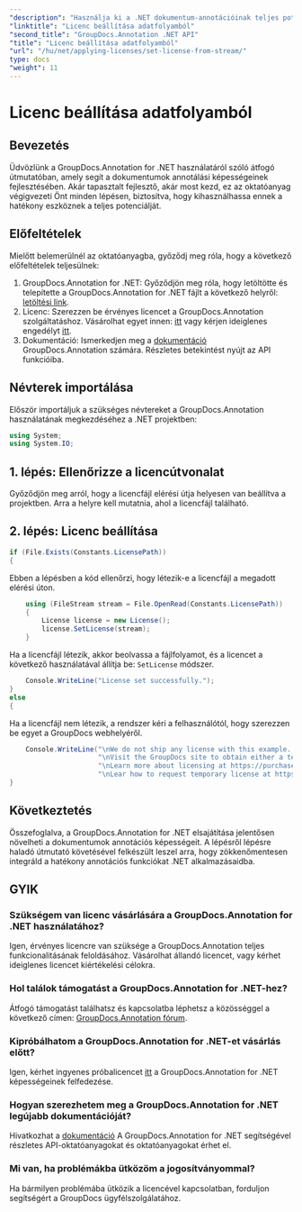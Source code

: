```yaml
---
"description": "Használja ki a .NET dokumentum-annotációinak teljes potenciálját a GroupDocs.Annotation segítségével. Kövesse lépésről lépésre szóló útmutatónkat a zökkenőmentes integráció érdekében."
"linktitle": "Licenc beállítása adatfolyamból"
"second_title": "GroupDocs.Annotation .NET API"
"title": "Licenc beállítása adatfolyamból"
"url": "/hu/net/applying-licenses/set-license-from-stream/"
type: docs
"weight": 11
---
```


# Licenc beállítása adatfolyamból

## Bevezetés
Üdvözlünk a GroupDocs.Annotation for .NET használatáról szóló átfogó útmutatóban, amely segít a dokumentumok annotálási képességeinek fejlesztésében. Akár tapasztalt fejlesztő, akár most kezd, ez az oktatóanyag végigvezeti Önt minden lépésen, biztosítva, hogy kihasználhassa ennek a hatékony eszköznek a teljes potenciálját.
## Előfeltételek
Mielőtt belemerülnél az oktatóanyagba, győződj meg róla, hogy a következő előfeltételek teljesülnek:
1. GroupDocs.Annotation for .NET: Győződjön meg róla, hogy letöltötte és telepítette a GroupDocs.Annotation for .NET fájlt a következő helyről: [letöltési link](https://releases.groupdocs.com/annotation/net/).
2. Licenc: Szerezzen be érvényes licencet a GroupDocs.Annotation szolgáltatáshoz. Vásárolhat egyet innen: [itt](https://purchase.groupdocs.com/buy) vagy kérjen ideiglenes engedélyt [itt](https://purchase.groupdocs.com/temporary-license/).
3. Dokumentáció: Ismerkedjen meg a [dokumentáció](https://tutorials.groupdocs.com/annotation/net/) GroupDocs.Annotation számára. Részletes betekintést nyújt az API funkcióiba.

## Névterek importálása
Először importáljuk a szükséges névtereket a GroupDocs.Annotation használatának megkezdéséhez a .NET projektben:
```csharp
using System;
using System.IO;
```

## 1. lépés: Ellenőrizze a licencútvonalat
Győződjön meg arról, hogy a licencfájl elérési útja helyesen van beállítva a projektben. Arra a helyre kell mutatnia, ahol a licencfájl található.
## 2. lépés: Licenc beállítása
```csharp
if (File.Exists(Constants.LicensePath))
{
```
Ebben a lépésben a kód ellenőrzi, hogy létezik-e a licencfájl a megadott elérési úton.
```csharp
    using (FileStream stream = File.OpenRead(Constants.LicensePath))
    {
        License license = new License();
        license.SetLicense(stream);
    }
```
Ha a licencfájl létezik, akkor beolvassa a fájlfolyamot, és a licencet a következő használatával állítja be: `SetLicense` módszer.
```csharp
    Console.WriteLine("License set successfully.");
}
else
{
```
Ha a licencfájl nem létezik, a rendszer kéri a felhasználótól, hogy szerezzen be egyet a GroupDocs webhelyéről.
```csharp
    Console.WriteLine("\nWe do not ship any license with this example. " +
                      "\nVisit the GroupDocs site to obtain either a temporary or permanent license. " +
                      "\nLearn more about licensing at https://purchase.groupdocs.com/faqs/licensing. " +
                      "\nLear how to request temporary license at https://purchase.groupdocs.com/ideiglenes-license.");
}
```

## Következtetés
Összefoglalva, a GroupDocs.Annotation for .NET elsajátítása jelentősen növelheti a dokumentumok annotációs képességeit. A lépésről lépésre haladó útmutató követésével felkészült leszel arra, hogy zökkenőmentesen integráld a hatékony annotációs funkciókat .NET alkalmazásaidba.
## GYIK
### Szükségem van licenc vásárlására a GroupDocs.Annotation for .NET használatához?
Igen, érvényes licencre van szüksége a GroupDocs.Annotation teljes funkcionalitásának feloldásához. Vásárolhat állandó licencet, vagy kérhet ideiglenes licencet kiértékelési célokra.
### Hol találok támogatást a GroupDocs.Annotation for .NET-hez?
Átfogó támogatást találhatsz és kapcsolatba léphetsz a közösséggel a következő címen: [GroupDocs.Annotation fórum](https://forum.groupdocs.com/c/annotation/10).
### Kipróbálhatom a GroupDocs.Annotation for .NET-et vásárlás előtt?
Igen, kérhet ingyenes próbalicencet [itt](https://releases.groupdocs.com/) a GroupDocs.Annotation for .NET képességeinek felfedezése.
### Hogyan szerezhetem meg a GroupDocs.Annotation for .NET legújabb dokumentációját?
Hivatkozhat a [dokumentáció](https://tutorials.groupdocs.com/annotation/net/) A GroupDocs.Annotation for .NET segítségével részletes API-oktatóanyagokat és oktatóanyagokat érhet el.
### Mi van, ha problémákba ütközöm a jogosítványommal?
Ha bármilyen problémába ütközik a licencével kapcsolatban, forduljon segítségért a GroupDocs ügyfélszolgálatához.